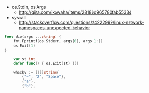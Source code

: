 
 * os.Stdin, os.Args
   * http://qiita.com/ikawaha/items/28186d965780fab5533d
 * syscall 
   * http://stackoverflow.com/questions/24222999/linux-network-namespaces-unexpected-behavior

```go
func die(args ...string) {
	fmt.Fprintf(os.Stderr, args[0], args[1:])
	os.Exit(1)
}
```

```go
	var st int
	defer func() { os.Exit(st) }()
```

```go
	whacky := [][]string{
		{"~", "2", "Space"},
		{"a"},
		{"b"},
```





